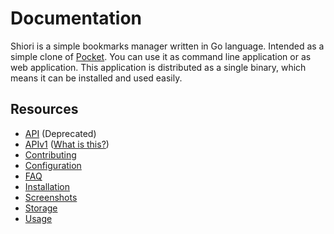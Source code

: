 # Documentation

Shiori is a simple bookmarks manager written in Go language. Intended as a simple clone of [Pocket](https://getpocket.com/). You can use it as command line application or as web application. This application is distributed as a single binary, which means it can be installed and used easily.

## Resources

- [API](./API.md) (Deprecated)
- [APIv1](./APIv1.md) ([What is this?](https://github.com/go-shiori/shiori/issues/640))
- [Contributing](./Contribute.md)
- [Configuration](./Configuration.md)
- [FAQ](./Frequently-Asked-Question.md)
- [Installation](./Installation.md)
- [Screenshots](./screenshots/)
- [Storage](./Storage.md)
- [Usage](./Usage.md)
